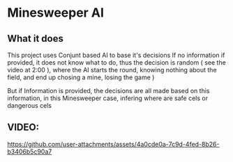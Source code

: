 # Minesweeper AI
## What it does
This project uses Conjunt based AI to base it's decisions
If no information if provided, it does not know what to do, thus the decision is random 
( see the video at 2:00 ), where the AI starts the round, knowing nothing about the field, 
and end up chosing a mine, losing the game )

But if Information is provided, the decisions are all made based on this information,
in this Minesweeper case, infering where are safe cels or dangerous cels

## VIDEO:



https://github.com/user-attachments/assets/4a0cde0a-7c9d-4fed-8b26-b3406b5c90a7


